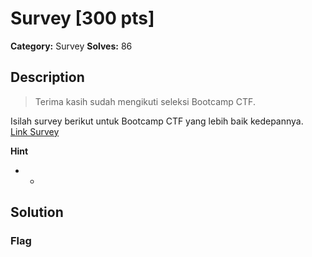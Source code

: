 # Survey [300 pts]

**Category:** Survey
**Solves:** 86

## Description
>Terima kasih sudah mengikuti seleksi Bootcamp CTF.

Isilah survey berikut untuk Bootcamp CTF yang lebih baik kedepannya.
<br><a href="https://forms.gle/a3myZpW9dWZaHPB8A">Link Survey</a>

**Hint**
* -

## Solution

### Flag

